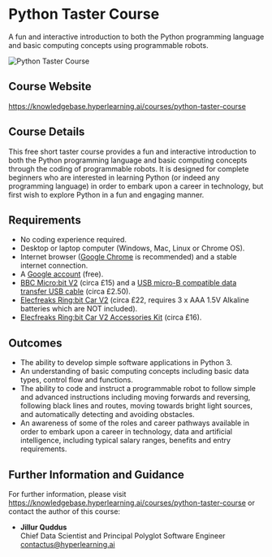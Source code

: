 # Python Taster Course
A fun and interactive introduction to both the Python programming language and basic computing concepts using programmable robots.

![Python Taster Course](https://hyperlearning.ai/assets/images/courses/course-python-taster-unsplash-v1-510845693b.jpg "Python Taster Course")

## Course Website

https://knowledgebase.hyperlearning.ai/courses/python-taster-course

## Course Details

This free short taster course provides a fun and interactive introduction to both the Python programming language and basic computing concepts through the coding of programmable robots. It is designed for complete beginners who are interested in learning Python (or indeed any programming language) in order to embark upon a career in technology, but first wish to explore Python in a fun and engaging manner.

## Requirements

* No coding experience required.
* Desktop or laptop computer (Windows, Mac, Linux or Chrome OS).
* Internet browser (<a href="https://www.google.com/intl/en_uk/chrome/" target="_blank">Google Chrome</a> is recommended) and a stable internet connection.
* A <a href="https://support.google.com/accounts/answer/27441?hl=en" target="_blank">Google account</a> (free).
* <a href="https://thepihut.com/products/micro-bit-v2" target="_blank">BBC Micro:bit V2</a> (circa £15) and a <a href="https://thepihut.com/collections/bbc-micro-bit-cables-and-accessories/products/usb-to-micro-usb-cable-0-5m" target="_blank">USB micro-B compatible data transfer USB cable</a> (circa £2.50).
* <a href="https://thepihut.com/products/ring-bit-car-v2-for-micro-bit" target="_blank">Elecfreaks Ring:bit Car V2</a> (circa £22, requires 3 x AAA 1.5V Alkaline batteries which are NOT included).
* <a href="https://thepihut.com/products/ring-bit-accessories-kit" target="_blank">Elecfreaks Ring:bit Car V2 Accessories Kit</a> (circa £16).

## Outcomes

* The ability to develop simple software applications in Python 3.
* An understanding of basic computing concepts including basic data types, control flow and functions.
* The ability to code and instruct a programmable robot to follow simple and advanced instructions including moving forwards and reversing, following black lines and routes, moving towards bright light sources, and automatically detecting and avoiding obstacles.
* An awareness of some of the roles and career pathways available in order to embark upon a career in technology, data and artificial intelligence, including typical salary ranges, benefits and entry requirements.

## Further Information and Guidance

For further information, please visit https://knowledgebase.hyperlearning.ai/courses/python-taster-course or contact the author of this course:

* **Jillur Quddus**<br/>Chief Data Scientist and Principal Polyglot Software Engineer<br/>contactus@hyperlearning.ai

